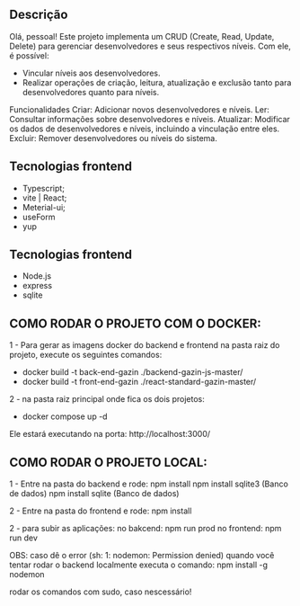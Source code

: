 ## Descrição
Olá, pessoal!
Este projeto implementa um CRUD (Create, Read, Update, Delete) para gerenciar desenvolvedores e seus respectivos níveis. Com ele, é possível:
- Vincular níveis aos desenvolvedores.
- Realizar operações de criação, leitura, atualização e exclusão tanto para desenvolvedores quanto para níveis.

Funcionalidades
Criar: Adicionar novos desenvolvedores e níveis.
Ler: Consultar informações sobre desenvolvedores e níveis.
Atualizar: Modificar os dados de desenvolvedores e níveis, incluindo a vinculação entre eles.
Excluir: Remover desenvolvedores ou níveis do sistema.

## Tecnologias frontend
- Typescript;
- vite | React;
- Meterial-ui;
- useForm
- yup

## Tecnologias frontend
- Node.js
- express
- sqlite

## COMO RODAR O PROJETO COM O DOCKER:

1 - Para gerar as imagens docker do backend e frontend na pasta raiz do projeto, execute os seguintes comandos:
- docker build -t back-end-gazin ./backend-gazin-js-master/
- docker build -t front-end-gazin ./react-standard-gazin-master/

2 - na pasta raiz principal onde fica os dois projetos:
- docker compose up -d

Ele estará executando na porta: http://localhost:3000/


## COMO RODAR O PROJETO LOCAL:

1 - Entre na pasta do backend e rode:
npm install
npm install sqlite3 (Banco de dados)
npm install sqlite (Banco de dados)

2 - Entre na pasta do frontend e rode:
npm install

2 - para subir as aplicações:
no bakcend: npm run prod
no frontend: npm run dev

OBS: caso dê o error (sh: 1: nodemon: Permission denied) quando você tentar rodar o backend localmente executa o comando:
npm install -g nodemon

rodar os comandos com sudo, caso nescessário!